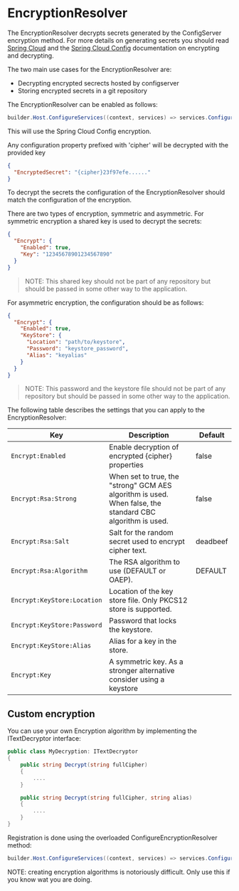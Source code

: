 ﻿# EncryptionResolver

The EncryptionResolver decrypts secrets generated by the ConfigServer encryption method. For more details on generating secrets
you should read [Spring Cloud](https://cloud.spring.io/spring-cloud-static/spring-cloud.html#_encryption_and_decryption_2) and the [Spring Cloud Config](https://docs.spring.io/spring-cloud-config/docs/current/reference/html/#_encryption_and_decryption)
documentation on encrypting and decrypting.

The two main use cases for the EncryptionResolver are:
- Decrypting encrypted secrects hosted by configserver
- Storing encrypted secrets in a git repository

The EncryptionResolver can be enabled as follows:
```csharp
builder.Host.ConfigureServices((context, services) => services.ConfigureEncryptionResolver(context.Configuration));
```
This will use the Spring Cloud Config encryption.

Any configuration property prefixed with 'cipher' will be decrypted with the provided key
```json
{
  "EncryptedSecret": "{cipher}23f97efe......"
}
```

To decrypt the secrets the configuration of the EncryptionResolver should match
the configuration of the encryption.

There are two types of encryption, symmetric and asymmetric.
For symmetric encryption a shared key is used to decrypt the secrets:
```json
{
  "Encrypt": {
    "Enabled": true,
    "Key": "12345678901234567890"
  }
}
```
>NOTE: This shared key should not be part of any repository but should be passed in some other way to
the application.

For asymmetric encryption, the configuration should be as follows:
```json
{
  "Encrypt": {
    "Enabled": true,
    "KeyStore": {
      "Location": "path/to/keystore",
      "Password": "keystore_password",
      "Alias": "keyalias"
    }
  }
}
```
>NOTE: This password and the keystore file should not be part of any repository but should be passed in some other way to
the application.

The following table describes the settings that you can apply to the EncryptionResolver:

| Key | Description | Default |
| --- | --- | --- |
| `Encrypt:Enabled` | Enable decryption of encrypted {cipher} properties | false |
| `Encrypt:Rsa:Strong` |  When set to true, the "strong" GCM AES algorithm is used. When false, the standard CBC algorithm is used. | false |
| `Encrypt:Rsa:Salt` | Salt for the random secret used to encrypt cipher text. | deadbeef |
| `Encrypt:Rsa:Algorithm` | The RSA algorithm to use (DEFAULT or OAEP). | DEFAULT |
| `Encrypt:KeyStore:Location` | Location of the key store file. Only PKCS12 store is supported. |       |
| `Encrypt:KeyStore:Password` | Password that locks the keystore. |       |
| `Encrypt:KeyStore:Alias` | Alias for a key in the store. |       |
| `Encrypt:Key` | A symmetric key. As a stronger alternative consider using a keystore |       |

## Custom encryption

You can use your own Encryption algorithm by implementing the ITextDecryptor interface:

```csharp
public class MyDecryption: ITextDecryptor
{
    public string Decrypt(string fullCipher)
    {
        ....
    }

    public string Decrypt(string fullCipher, string alias)
    {
        ....
    }
}
```
Registration is done using the overloaded ConfigureEncryptionResolver method:
```csharp
builder.Host.ConfigureServices((context, services) => services.ConfigureEncryptionResolver(context.Configuration, new MyEncryption()));
```
NOTE: creating encryption algorithms is notoriously difficult. Only use this if you know wat you are doing.
